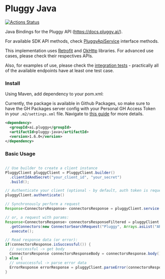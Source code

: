 # Pluggy Java

[![Actions Status](https://github.com/pluggyai/pluggy-java/workflows/Build%20%26%20Test/badge.svg)](https://github.com/pluggyai/pluggy-java/actions?query=workflow%3A"Build+%26+Test")

Java Bindings for the Pluggy API (https://docs.pluggy.ai/).

For available SDK API methods, check [PluggyApiService](./src/main/java/ai/pluggy/client/PluggyApiService.java) interface methods.

This implementation uses [Retrofit](https://github.com/square/retrofit) and [OkHttp](https://github.com/square/okhttp) libraries. For advanced use cases, please check their respectives APIs.

Also, for examples of use, please check the [integration tests](./src/test/java/ai/pluggy/client/integration) - practically all of the available endpoints have at least one test case.

### Install

Using Maven, add dependency to your pom.xml:

Currently, the package is available in Github Packages, so make sure to have the GH Packages server config with your Personal GH Access Token in your `.m2/settings.xml` file. Navigate to [this guide](https://docs.github.com/en/packages/using-github-packages-with-your-projects-ecosystem/configuring-apache-maven-for-use-with-github-packages#authenticating-to-github-packages) for more details.

```xml
<dependency>
  <groupId>ai.pluggy</groupId>
  <artifactId>pluggy-java</artifactId>
  <version>1.6.0</version>
</dependency>
```

### Basic Usage

```java

// Use builder to create a client instance
PluggyClient pluggyClient = PluggyClient.builder()
  .clientIdAndSecret("your_client_id", "your_secret")
  .build();

// Authenticate your client (optional - by default, auth token is requested & refreshed as needed by ApiKeyAuthInterceptor)
pluggyClient.authenticate()

// Synchronously perform a request
Response<ConnectorsResponse> connectorsResponse = pluggyClient.service().getConnectors().execute();

// or, a request with params:
Response<ConnectorsResponse> connectorsResponseFiltered = pluggyClient.service()
  .getConnectors(new ConnectorSearchRequest("Pluggy", Arrays.asList("AR")))
  .execute();

// Read response data (or error):
if(connectorsResponse.isSuccessful()) {
  // successful -> get body
  ConnectorsResponse connectorsResponseBody = connectorsResponse.body();
} else {
  // unsuccessful -> parse error data
  ErrorResponse errorResponse = pluggyClient.parseError(connectorsResponse)
}
```
